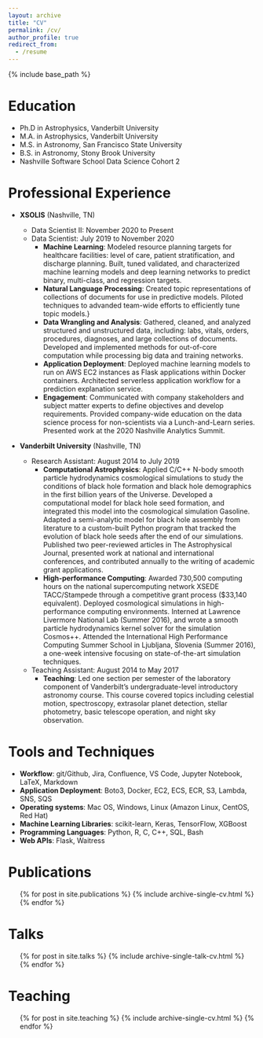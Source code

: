 ```yaml
---
layout: archive
title: "CV"
permalink: /cv/
author_profile: true
redirect_from:
  - /resume
---
```


{% include base_path %}

Education
======
* Ph.D in Astrophysics, Vanderbilt University
* M.A. in Astrophysics, Vanderbilt University
* M.S. in Astronomy, San Francisco State University
* B.S. in Astronomy, Stony Brook University
* Nashville Software School Data Science Cohort 2

Professional Experience
======
* __XSOLIS__ (Nashville, TN)
  * Data Scientist II: November 2020 to Present
  * Data Scientist: July 2019 to November 2020
    * __Machine Learning__: Modeled resource planning targets for healthcare facilities: level of care, patient stratification, and discharge planning.  Built, tuned validated, and characterized machine learning models and deep learning networks to predict binary, multi-class, and regression targets.
    * __Natural Language Processing__: Created topic representations of collections of documents for use in predictive models.  Piloted techniques to advanded team-wide efforts to efficiently tune topic models.}
    * __Data Wrangling and Analysis__: Gathered, cleaned, and analyzed structured and unstructured data, including: labs, vitals, orders, procedures, diagnoses, and large collections of documents.  Developed and implemented methods for out-of-core computation while processing big data and training networks.
    * __Application Deployment__: Deployed machine learning models to run on AWS EC2 instances as Flask applications within Docker containers.  Architected serverless application workflow for a prediction explanation service.
    * __Engagement__: Communicated with company stakeholders and subject matter experts to define objectives and develop requirements.  Provided company-wide education on the data science process for non-scientists via a Lunch-and-Learn series.  Presented work at the 2020 Nashville Analytics Summit.

* __Vanderbilt University__ (Nashville, TN)
  * Research Assistant: August 2014 to July 2019
    * __Computational Astrophysics__: Applied C/C++ N-body smooth particle hydrodynamics cosmological simulations to study the conditions of black hole formation and black hole demographics in the first billion years of the Universe.  Developed a computational model for black hole seed formation, and integrated this model into the cosmological simulation Gasoline.  Adapted a semi-analytic model for black hole assembly from literature to a custom-built Python program that tracked the evolution of black hole seeds after the end of our simulations.  Published two peer-reviewed articles in The Astrophysical Journal, presented work at national and international conferences, and contributed annually to the writing of academic grant applications.
    * __High-performance Computing__: Awarded 730,500 computing hours on the national supercomputing network XSEDE TACC/Stampede through a competitive grant process (\$33,140 equivalent).  Deployed cosmological simulations in high-performance computing environments.  Interned at Lawrence Livermore National Lab (Summer 2016), and wrote a smooth particle hydrodynamics kernel solver for the simulation Cosmos++.  Attended the International High Performance Computing Summer School in Ljubljana, Slovenia (Summer 2016), a one-week intensive focusing on state-of-the-art simulation techniques.
  * Teaching Assistant: August 2014 to May 2017
    * __Teaching__: Led one section per semester of the laboratory component of Vanderbilt’s undergraduate-level introductory astronomy course.  This course covered topics including celestial motion, spectroscopy, extrasolar planet detection, stellar photometry, basic telescope operation, and night sky observation.
  
Tools and Techniques
======
* __Workflow__: git/Github, Jira, Confluence, VS Code, Jupyter Notebook, LaTeX, Markdown
* __Application Deployment__: Boto3, Docker, EC2, ECS, ECR, S3, Lambda, SNS, SQS
* __Operating systems__: Mac OS, Windows, Linux (Amazon Linux, CentOS, Red Hat)
* __Machine Learning Libraries__: scikit-learn, Keras, TensorFlow, XGBoost
* __Programming Languages__: Python, R, C, C++, SQL, Bash
* __Web APIs__: Flask, Waitress

Publications
======
  <ul>{% for post in site.publications %}
    {% include archive-single-cv.html %}
  {% endfor %}</ul>
  
Talks
======
  <ul>{% for post in site.talks %}
    {% include archive-single-talk-cv.html %}
  {% endfor %}</ul>
  
Teaching
======
  <ul>{% for post in site.teaching %}
    {% include archive-single-cv.html %}
  {% endfor %}</ul>
